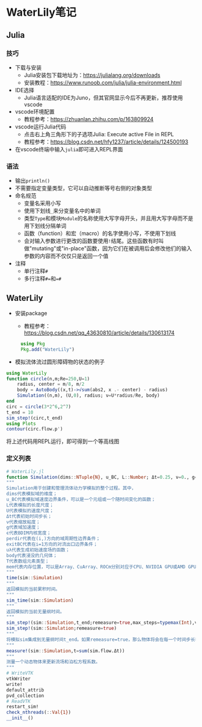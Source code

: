 # WaterLily笔记

## Julia

### 技巧

- 下载与安装
  - Julia安装包下载地址为：<https://julialang.org/downloads>
  - 安装教程：<https://www.runoob.com/julia/julia-environment.html>
- IDE选择
  - Julia语言适配的IDE为Juno，但其官网显示今后不再更新，推荐使用vscode
- vscode环境配置
  - 教程参考：<https://zhuanlan.zhihu.com/p/163809924>
- vscode运行Julia代码
  - 点击右上角三角形下的子选项Julia: Execute active File in REPL
  - 教程参考：<https://blog.csdn.net/hfy1237/article/details/124500193>
- 在vscode终端中输入`julia`即可进入REPL界面

### 语法

- 输出`println()`
- 不需要指定变量类型，它可以自动推断等号右侧的对象类型
- 命名规范
  - 变量名采用小写
  - 使用下划线`_`来分变量名中的单词
  - 类型`Type`和模块`Module`的名称使用大写字母开头，并且用大写字母而不是用下划线分隔单词
  - 函数（function）和宏（macro）的名字使用小写，不使用下划线
  - 会对输入参数进行更改的函数要使用`!`结尾。这些函数有时叫做"mutating"或"in-place"函数，因为它们在被调用后会修改他们的输入参数的内容而不仅仅只是返回一个值
- 注释
  - 单行注释`#`
  - 多行注释`#=`和`=#`

## WaterLily

- 安装package
  - 教程参考：<https://blog.csdn.net/qq_43630810/article/details/130613174>

  ```julia
    using Pkg
    Pkg.add("WaterLily")
  ```

- 模拟流体流过圆形障碍物的状态的例子

```julia
using WaterLily
function circle(n,m;Re=250,U=1)
    radius, center = m/8, m/2
    body = AutoBody((x,t)->√sum(abs2, x .- center) - radius)
    Simulation((n,m), (U,0), radius; ν=U*radius/Re, body)
end
circ = circle(3*2^6,2^7)
t_end = 10
sim_step!(circ,t_end)
using Plots
contour(circ.flow.p')
```

将上述代码用REPL运行，即可得到一个等高线图

### 定义列表

```julia
# WaterLily.jl
function Simulation(dims::NTuple{N}, u_BC, L::Number; Δt=0.25, ν=0., g=nothing, U=nothing, ϵ=1, perdir=(), uλ=nothing, exitBC=false, body::AbstractBody=NoBody(), T=Float32, mem=Array)
"""
Simulation用于创建和管理流体动力学模拟的整个过程。其中，
dims代表模拟域的维度；
u_BC代表模拟域速度边界条件，可以是一个元组或一个随时间变化的函数；
L代表模拟的长度尺度；
U代表模拟的速度尺度；
Δt代表初始时间步长；
ν代表缩放粘度；
g代表域加速度；
ϵ代表BDIM内核宽度；
perdir代表在(i,)方向的域周期性边界条件；
exitBC代表在i=1方向的对流出口边界条件；
uλ代表生成初始速度场的函数；
body代表浸没的几何体；
T代表数组元素类型；
mem代表内存位置，可以是Array、CuArray、ROCm分别对应于CPU、NVIDIA GPU或AMD GPU设备。
"""
time(sim::Simulation)
"""
返回模拟的当前累积时间。
"""
sim_time(sim::Simulation)
"""
返回模拟的当前无量纲时间。
"""
sim_step!(sim::Simulation,t_end;remeasure=true,max_steps=typemax(Int),verbose=false)
sim_step!(sim::Simulation;remeasure=true)
"""
将模拟sim集成到无量纲时间t_end。如果remeasure=true，那么物体将会在每一个时间步长被重新测量。它能够被设置成false来为静态几何体加速模拟。
"""
measure!(sim::Simulation,t=sum(sim.flow.Δt))
"""
测量一个动态物体来更新流场和泊松方程系数。
"""
# WriteVTK
vtkWriter
write!
default_attrib
pvd_collection
# ReadVTK
restart_sim!
check_nthreads(::Val{1})
__init__()
```
